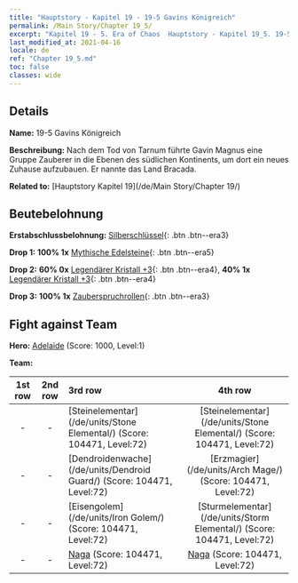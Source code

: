 ```yaml
---
title: "Hauptstory - Kapitel 19 - 19-5 Gavins Königreich"
permalink: /Main Story/Chapter 19_5/
excerpt: "Kapitel 19 - 5. Era of Chaos  Hauptstory - Kapitel 19_5. 19-5 Gavins Königreich"
last_modified_at: 2021-04-16
locale: de
ref: "Chapter 19_5.md"
toc: false
classes: wide
---
```


## Details

 **Name:** 19-5 Gavins Königreich

 **Beschreibung:** Nach dem Tod von Tarnum führte Gavin Magnus eine Gruppe Zauberer in die Ebenen des südlichen Kontinents, um dort ein neues Zuhause aufzubauen. Er nannte das Land Bracada.

 **Related to:** [Hauptstory Kapitel 19](/de/Main Story/Chapter 19/)

## Beutebelohnung

 **Erstabschlussbelohnung:** [Silberschlüssel](/de/Items/con_693/){: .btn .btn--era3}

 **Drop 1:** **100% 1x** [Mythische Edelsteine](/de/Items/mat_65/){: .btn .btn--era5}

 **Drop 2:** **60% 0x** [Legendärer Kristall +3](/de/Items/mat_59/){: .btn .btn--era4}, **40% 1x** [Legendärer Kristall +3](/de/Items/mat_59/){: .btn .btn--era4}

 **Drop 3:** **100% 1x** [Zauberspruchrollen](/de/Items/con_694/){: .btn .btn--era3}


## Fight against Team
 **Hero:** [Adelaide](/de/heroes/Adelaide/) (Score: 1000, Level:1)

 **Team:**


  | 1st row | 2nd row | 3rd row | 4th row |
  |:----:|:----:|:----|:----:|
  | - | - | [Steinelementar](/de/units/Stone Elemental/) (Score: 104471, Level:72)  | [Steinelementar](/de/units/Stone Elemental/) (Score: 104471, Level:72)  |
  | - | - | [Dendroidenwache](/de/units/Dendroid Guard/) (Score: 104471, Level:72)  | [Erzmagier](/de/units/Arch Mage/) (Score: 104471, Level:72)  |
  | - | - | [Eisengolem](/de/units/Iron Golem/) (Score: 104471, Level:72)  | [Sturmelementar](/de/units/Storm Elemental/) (Score: 104471, Level:72)  |
  | - | - | [Naga](/de/units/Naga/) (Score: 104471, Level:72)  | [Naga](/de/units/Naga/) (Score: 104471, Level:72)  |


